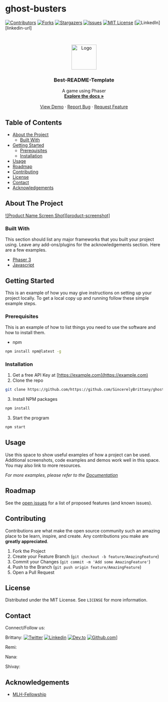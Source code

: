 # ghost-busters
[![Contributors][contributors-shield]][contributors-url]
[![Forks][forks-shield]][forks-url]
[![Stargazers][stars-shield]][stars-url]
[![Issues][issues-shield]][issues-url]
[![MIT License][license-shield]][license-url]
[![LinkedIn][linkedin-shield]][linkedin-url]



<!-- PROJECT LOGO -->
<br />
<p align="center">
  <a href="https://github.com/SincerelyBrittany/ghost-busters">
    <img src="images/logo.png" alt="Logo" width="80" height="80">
  </a>

  <h3 align="center">Best-README-Template</h3>

  <p align="center">
    A game using Phaser
    <br />
    <a href="https://github.com/SincerelyBrittany/ghost-busters"><strong>Explore the docs »</strong></a>
    <br />
    <br />
    <a href="https://github.com/SincerelyBrittany/ghost-busters">View Demo</a>
    ·
    <a href="https://github.com/SincerelyBrittany/ghost-busters/issues">Report Bug</a>
    ·
    <a href="https://github.com/SincerelyBrittany/ghost-busters/issues">Request Feature</a>
  </p>
</p>



<!-- TABLE OF CONTENTS -->
## Table of Contents

* [About the Project](#about-the-project)
  * [Built With](#built-with)
* [Getting Started](#getting-started)
  * [Prerequisites](#prerequisites)
  * [Installation](#installation)
* [Usage](#usage)
* [Roadmap](#roadmap)
* [Contributing](#contributing)
* [License](#license)
* [Contact](#contact)
* [Acknowledgements](#acknowledgements)



<!-- ABOUT THE PROJECT -->
## About The Project

[![Product Name Screen Shot][product-screenshot]](https://example.com)


### Built With
This section should list any major frameworks that you built your project using. Leave any add-ons/plugins for the acknowledgements section. Here are a few examples.
* [Phaser 3](https://phaser.io/)
* [Javascript](https://developer.mozilla.org/en-US/docs/Web/JavaScript)



<!-- GETTING STARTED -->
## Getting Started

This is an example of how you may give instructions on setting up your project locally.
To get a local copy up and running follow these simple example steps.

### Prerequisites

This is an example of how to list things you need to use the software and how to install them.
* npm
```sh
npm install npm@latest -g
```

### Installation

1. Get a free API Key at [https://example.com](https://example.com)
2. Clone the repo
```sh
git clone https://github.com/https://github.com/SincerelyBrittany/ghost-busters.git
```
3. Install NPM packages
```sh
npm install
```
3. Start the program
```sh
npm start
```


<!-- USAGE EXAMPLES -->
## Usage

Use this space to show useful examples of how a project can be used. Additional screenshots, code examples and demos work well in this space. You may also link to more resources.

_For more examples, please refer to the [Documentation](https://example.com)_



<!-- ROADMAP -->
## Roadmap

See the [open issues](https://github.com/SincerelyBrittany/ghost-busters/issues) for a list of proposed features (and known issues).



<!-- CONTRIBUTING -->
## Contributing

Contributions are what make the open source community such an amazing place to be learn, inspire, and create. Any contributions you make are **greatly appreciated**.

1. Fork the Project
2. Create your Feature Branch (`git checkout -b feature/AmazingFeature`)
3. Commit your Changes (`git commit -m 'Add some AmazingFeature'`)
4. Push to the Branch (`git push origin feature/AmazingFeature`)
5. Open a Pull Request



<!-- LICENSE -->
## License

Distributed under the MIT License. See `LICENSE` for more information.


<!-- CONTACT -->
## Contact
Connect/Follow us:

Brittany:
[![Twitter][brittany-twitter-shield]][brittany-twitter-url]
[![Linkedin][linkedin-shield]][brittany-linkedin-url]
[![Dev.to][dev-to-shield]][brittany-dev-to-url]
[![Github.com][brittany-github-shield]][brittany-github-url]]


Remi:

Nana:

Shivay: 



<!-- ACKNOWLEDGEMENTS -->
## Acknowledgements
* [MLH-Fellowship](https://fellowship.mlh.io/)


<!-- MARKDOWN LINKS & IMAGES -->
<!-- https://www.markdownguide.org/basic-syntax/#reference-style-links -->
[contributors-shield]: https://img.shields.io/github/contributors/SincerelyBrittany/ghost-busters.svg?style=flat-square
[contributors-url]: https://github.com/SincerelyBrittany/ghost-busters/graphs/contributors
[forks-shield]: https://img.shields.io/github/forks/SincerelyBrittany/ghost-busters.svg?style=flat-square
[forks-url]: https://github.com/SincerelyBrittany/ghost-busters/network/members
[stars-shield]: https://img.shields.io/github/stars/SincerelyBrittany/ghost-busters.svg?style=flat-square
[stars-url]: https://github.com/SincerelyBrittany/ghost-busters/stargazers
[issues-shield]: https://img.shields.io/github/issues/SincerelyBrittany/ghost-busters.svg?style=flat-square
[issues-url]: https://github.com/SincerelyBrittany/ghost-busters/issues
[license-shield]: https://img.shields.io/github/license/SincerelyBrittany/ghost-busters.svg?style=flat-square
[license-url]: https://github.com/SincerelyBrittany/ghost-busters/blob/master/LICENSE.txt
[linkedin-shield]: https://img.shields.io/badge/-LinkedIn-black.svg?style=flat-square&logo=linkedin&colorB=555
[dev-to-shield]:https://img.shields.io/badge/-Dev.to-black.svg?style=flat-square&logo=dev.to&colorB=555
<!-- [product-screenshot]: url -->

<!-- Brittany Social Media  -->
[brittany-linkedin-url]: https://www.linkedin.com/in/sincerelybrittany/
[brittany-twitter-shield]:https://img.shields.io/twitter/url?style=social&url=https%3A%2F%2Ftwitter.com%2FSincerelyBrittt
[brittany-twitter-url]: https://twitter.com/SincerelyBrittt
[brittany-github-shield]: https://img.shields.io/github/followers/sincerelybrittany?label=Follow%20on%20Github&style=social
[brittany-github-url]: https://github.com/SincerelyBrittany
[brittany-dev-to-url]: https://dev.to/sincerelybrittany

<!-- Remi Social Media  -->
<!-- [remi-linkedin-url]: https://www.linkedin.com/in/username/
[remi-twitter-shield]:https://img.shields.io/twitter/url?style=social&url=https%3A%2F%2Ftwitter.com%2Fusername
[remi-twitter-url]: https://twitter.com/usernmae
[remi-github-shield]: https://img.shields.io/github/followers/username?label=Follow%20on%20Github&style=social
[remi-dev-to-url]: https://dev.to/username -->

<!-- Nana Social Media  -->
<!-- [nana-linkedin-url]: https://www.linkedin.com/in/username/
[nana-twitter-shield]:https://img.shields.io/twitter/url?style=social&url=https%3A%2F%2Ftwitter.com%2Fusername
[nana-twitter-url]: https://twitter.com/usernmae
[nana-github-shield]: https://img.shields.io/github/followers/username?label=Follow%20on%20Github&style=social
[nana-dev-to-url]: https://dev.to/username -->

<!-- Shivay Social Media  -->
<!-- [shivay-linkedin-url]: https://www.linkedin.com/in/username/
[shivay-twitter-shield]:https://img.shields.io/twitter/url?style=social&url=https%3A%2F%2Ftwitter.com%2Fusername
[shivay-twitter-url]: https://twitter.com/usernmae
[shivay-github-shield]: https://img.shields.io/github/followers/username?label=Follow%20on%20Github&style=social
[shivay-dev-to-url]: https://dev.to/username -->